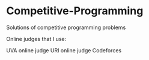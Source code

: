 # Competitive-Programming
Solutions of competitive programming problems

Online judges that I use:

UVA online judge
URI online judge
Codeforces
